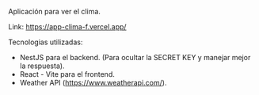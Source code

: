 Aplicación para ver el clima.

Link: https://app-clima-f.vercel.app/

Tecnologias utilizadas:

- NestJS para el backend. (Para ocultar la SECRET KEY y manejar mejor la respuesta).
- React - Vite para el frontend.
- Weather API (https://www.weatherapi.com/).
